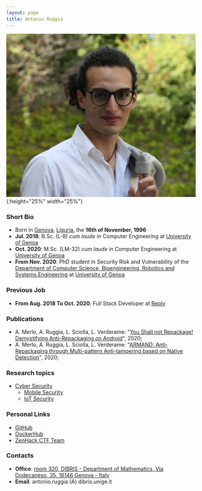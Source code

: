 ```yaml
--- 
layout: page
title: Antonio Ruggia
---
```


![Antonio's pic is missing.](/pics/ruggia.jpg){:height="25%" width="25%"}

### Short Bio

- Born in [Genova](https://it.wikipedia.org/wiki/Genova), [Liguria](https://en.wikipedia.org/wiki/Liguria), the **16th of November, 1996**
- **Jul. 2018**: B.Sc. (L-8) *cum laude* in Computer Engineering at [University of Genoa](https://en.wikipedia.org/wiki/University_of_Genoa)
- **Oct. 2020**: M.Sc. (LM-32) *cum laude* in Computer Engineering at [University of Genoa](https://en.wikipedia.org/wiki/University_of_Genoa)
- **From Nov. 2020**: PhD student in Security Risk and Vulnerability of the [Department of Computer Science, Bioengineering, Robotics and Systems Engineering](http://www.dibris.unige.it/) at [University of Genoa](https://en.wikipedia.org/wiki/University_of_Genoa)

### Previous Job
- **From Aug. 2018 To Oct. 2020**: Full Stack Developer at [Reply](https://www.reply.com/en/)

### Publications

- A. Merlo, A. Ruggia, L. Sciolla, L. Verderame: "[You Shall not Repackage! Demystifying Anti-Repackaging on Android](https://arxiv.org/abs/2009.04718)", 2020;
- A. Merlo, A. Ruggia, L. Sciolla, L. Verderame: "[ARMAND: Anti-Repackaging through Multi-pattern Anti-tampering based on Native Detection](https://arxiv.org/abs/2012.09292)", 2020;

### Research topics

- [Cyber Security](https://en.wikipedia.org/wiki/Computer_security)
  * [Mobile Security](https://en.wikipedia.org/wiki/Mobile_security)
  * [IoT Security](https://www.owasp.org/index.php/OWASP_Internet_of_Things_Project)

<!--
### Teaching Activity

|                Degree               |      Course Taught    | From: (a.y.) | To: (a.y.) | Tot. yrs. |
|:-----------------------------------:|:--------------------------------------------:|:----:|:---:|:-:|
|        M.Sc. Computer Engineering   | Data Protection and Privacy                      | 2018 | now | 2 |
|        B. Eng. Computer Engineering | Android Programming                      | 2018 | now | 2 |
-->

### Personal Links

- [GitHub](https://github.com/totoR13)
- [DockerHub](https://hub.docker.com/u/totor13)
- [ZenHack CTF Team](https://zenhack.it/)
<!-- - [ORCID](https://orcid.org/0000-0003-2435-9993)-->

### Contacts

- **Office**: [room 320, DIBRIS - Department of Mathematics, Via Dodecaneso, 35, 16146 Genova - Italy](https://goo.gl/maps/kTyTs2YKMkL2)
- **Email**: antonio.ruggia (A) dibris.unige.it
